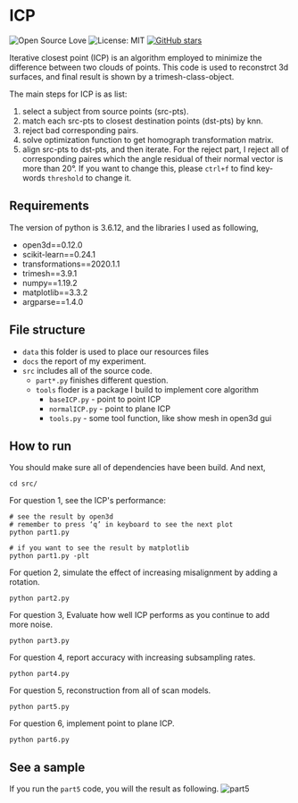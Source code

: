 # ICP

![Open Source Love](https://badges.frapsoft.com/os/v1/open-source.svg?v=103)
![License: MIT](https://img.shields.io/badge/License-MIT-yellow.svg)
[![GitHub stars](https://img.shields.io/github/stars/mremilien/ICP.svg?style=social)](https://github.com/mremilien/ICP/stargazers)

Iterative closest point (ICP) is an algorithm employed to minimize the difference between two clouds of points. 
This code is used to reconstrct 3d surfaces, and final result is shown by a trimesh-class-object.

The main steps for ICP is as list:
1. select a subject from source points (src-pts).
2. match each src-pts to closest destination points (dst-pts) by knn.
3. reject bad corresponding pairs.
4. solve optimization function to get homograph transformation matrix.
5. align src-pts to dst-pts, and then iterate.
For the reject part, I reject all of corresponding paires which the angle residual of their normal vector is more than 20°.
If you want to change this, please `ctrl+f` to find key-words `threshold` to change it.

## Requirements 
The version of python is 3.6.12, and the libraries I used as following,
* open3d==0.12.0
* scikit-learn==0.24.1
* transformations==2020.1.1
* trimesh==3.9.1
* numpy==1.19.2
* matplotlib==3.3.2
* argparse==1.4.0

## File structure
* `data` this folder is used to place our resources files
* `docs` the report of my experiment.
* `src` includes all of the source code.
   * `part*.py` finishes different question.
   * `tools` floder is a package I build to implement core algorithm
        * `baseICP.py` - point to point ICP
        * `normalICP.py` - point to plane ICP
        * `tools.py` - some tool function, like show mesh in open3d gui
 
 ## How to run
 You should make sure all of dependencies have been build. And next,
```
cd src/
```
For question 1, see the ICP's performance:
```
# see the result by open3d
# remember to press ‘q’ in keyboard to see the next plot
python part1.py
	
# if you want to see the result by matplotlib
python part1.py -plt
```
For quetion 2, simulate the effect of increasing misalignment by adding a rotation.
```
python part2.py
```
For question 3, Evaluate how well ICP performs as you continue to add more noise.
```
python part3.py
```
For question 4, report accuracy with increasing subsampling rates.
```
python part4.py
```
For question 5, reconstruction from all of scan models.
```
python part5.py
```
For question 6, implement point to plane ICP.
```
python part6.py
```

## See a sample
If you run the `part5` code, you will the result as following.
![part5]()
